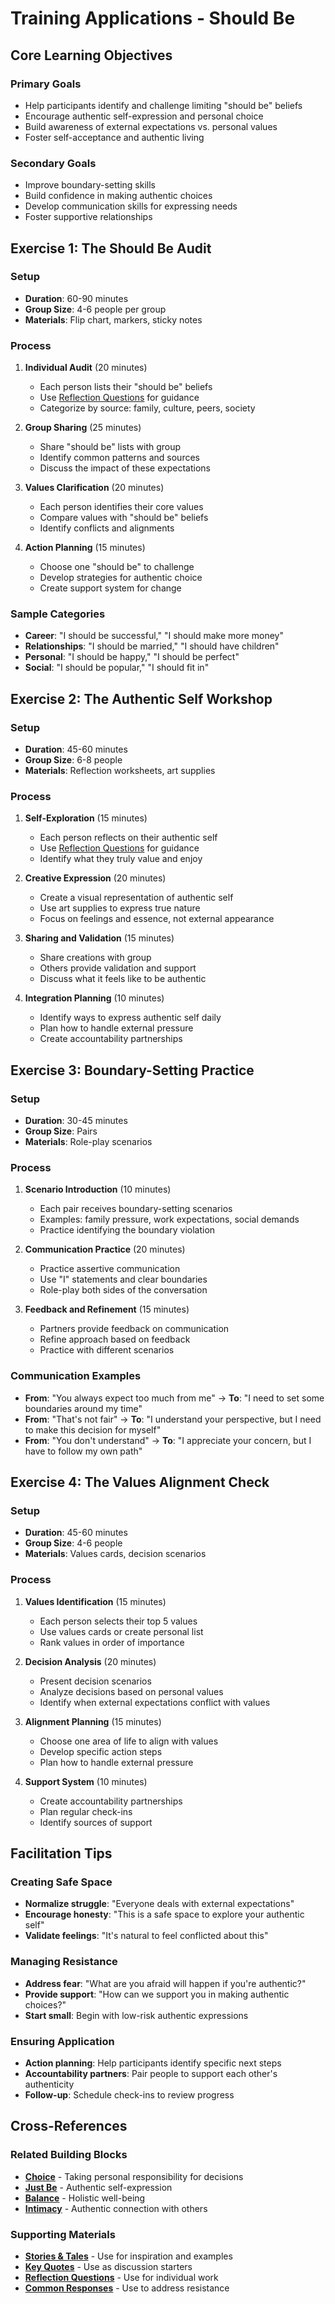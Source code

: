 # Training Applications - Should Be

## Core Learning Objectives

### Primary Goals
- Help participants identify and challenge limiting "should be" beliefs
- Encourage authentic self-expression and personal choice
- Build awareness of external expectations vs. personal values
- Foster self-acceptance and authentic living

### Secondary Goals
- Improve boundary-setting skills
- Build confidence in making authentic choices
- Develop communication skills for expressing needs
- Foster supportive relationships

## Exercise 1: The Should Be Audit

### Setup
- **Duration**: 60-90 minutes
- **Group Size**: 4-6 people per group
- **Materials**: Flip chart, markers, sticky notes

### Process
1. **Individual Audit** (20 minutes)
   - Each person lists their "should be" beliefs
   - Use [Reflection Questions](reflection-questions.md) for guidance
   - Categorize by source: family, culture, peers, society

2. **Group Sharing** (25 minutes)
   - Share "should be" lists with group
   - Identify common patterns and sources
   - Discuss the impact of these expectations

3. **Values Clarification** (20 minutes)
   - Each person identifies their core values
   - Compare values with "should be" beliefs
   - Identify conflicts and alignments

4. **Action Planning** (15 minutes)
   - Choose one "should be" to challenge
   - Develop strategies for authentic choice
   - Create support system for change

### Sample Categories
- **Career**: "I should be successful," "I should make more money"
- **Relationships**: "I should be married," "I should have children"
- **Personal**: "I should be happy," "I should be perfect"
- **Social**: "I should be popular," "I should fit in"

## Exercise 2: The Authentic Self Workshop

### Setup
- **Duration**: 45-60 minutes
- **Group Size**: 6-8 people
- **Materials**: Reflection worksheets, art supplies

### Process
1. **Self-Exploration** (15 minutes)
   - Each person reflects on their authentic self
   - Use [Reflection Questions](reflection-questions.md) for guidance
   - Identify what they truly value and enjoy

2. **Creative Expression** (20 minutes)
   - Create a visual representation of authentic self
   - Use art supplies to express true nature
   - Focus on feelings and essence, not external appearance

3. **Sharing and Validation** (15 minutes)
   - Share creations with group
   - Others provide validation and support
   - Discuss what it feels like to be authentic

4. **Integration Planning** (10 minutes)
   - Identify ways to express authentic self daily
   - Plan how to handle external pressure
   - Create accountability partnerships

## Exercise 3: Boundary-Setting Practice

### Setup
- **Duration**: 30-45 minutes
- **Group Size**: Pairs
- **Materials**: Role-play scenarios

### Process
1. **Scenario Introduction** (10 minutes)
   - Each pair receives boundary-setting scenarios
   - Examples: family pressure, work expectations, social demands
   - Practice identifying the boundary violation

2. **Communication Practice** (20 minutes)
   - Practice assertive communication
   - Use "I" statements and clear boundaries
   - Role-play both sides of the conversation

3. **Feedback and Refinement** (15 minutes)
   - Partners provide feedback on communication
   - Refine approach based on feedback
   - Practice with different scenarios

### Communication Examples
- **From**: "You always expect too much from me" → **To**: "I need to set some boundaries around my time"
- **From**: "That's not fair" → **To**: "I understand your perspective, but I need to make this decision for myself"
- **From**: "You don't understand" → **To**: "I appreciate your concern, but I have to follow my own path"

## Exercise 4: The Values Alignment Check

### Setup
- **Duration**: 45-60 minutes
- **Group Size**: 4-6 people
- **Materials**: Values cards, decision scenarios

### Process
1. **Values Identification** (15 minutes)
   - Each person selects their top 5 values
   - Use values cards or create personal list
   - Rank values in order of importance

2. **Decision Analysis** (20 minutes)
   - Present decision scenarios
   - Analyze decisions based on personal values
   - Identify when external expectations conflict with values

3. **Alignment Planning** (15 minutes)
   - Choose one area of life to align with values
   - Develop specific action steps
   - Plan how to handle external pressure

4. **Support System** (10 minutes)
   - Create accountability partnerships
   - Plan regular check-ins
   - Identify sources of support

## Facilitation Tips

### Creating Safe Space
- **Normalize struggle**: "Everyone deals with external expectations"
- **Encourage honesty**: "This is a safe space to explore your authentic self"
- **Validate feelings**: "It's natural to feel conflicted about this"

### Managing Resistance
- **Address fear**: "What are you afraid will happen if you're authentic?"
- **Provide support**: "How can we support you in making authentic choices?"
- **Start small**: Begin with low-risk authentic expressions

### Ensuring Application
- **Action planning**: Help participants identify specific next steps
- **Accountability partners**: Pair people to support each other's authenticity
- **Follow-up**: Schedule check-ins to review progress

## Cross-References

### Related Building Blocks
- **[Choice](../choice/README.md)** - Taking personal responsibility for decisions
- **[Just Be](../just-be/README.md)** - Authentic self-expression
- **[Balance](../balance/README.md)** - Holistic well-being
- **[Intimacy](../intimacy/README.md)** - Authentic connection with others

### Supporting Materials
- **[Stories & Tales](stories-tales.md)** - Use for inspiration and examples
- **[Key Quotes](key-quotes.md)** - Use as discussion starters
- **[Reflection Questions](reflection-questions.md)** - Use for individual work
- **[Common Responses](common-responses.md)** - Use to address resistance
